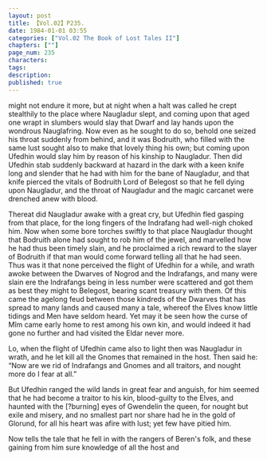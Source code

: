 ```yaml
---
layout: post
title: 【Vol.02】P235.
date: 1984-01-01 03:55
categories: ["Vol.02 The Book of Lost Tales II"]
chapters: [""]
page_num: 235
characters: 
tags: 
description: 
published: true
---
```


<p style="text-indent: 0;">
might not endure it more, but at night when a halt was called he crept stealthily to the place where Naugladur slept, and coming upon that aged one wrapt in slumbers would slay that Dwarf and lay hands upon the wondrous Nauglafring. Now even as he sought to do so, behold one seized his throat suddenly from behind, and it was Bodruith, who filled with the same lust sought also to make that lovely thing his own; but coming upon Ufedhin would slay him by reason of his kinship to Naugladur. Then did Ufedhin stab suddenly backward at hazard in the dark with a keen knife long and slender that he had with him for the bane of Naugladur, and that knife pierced the vitals of Bodruith Lord of Belegost so that he fell dying upon Naugladur, and the throat of Naugladur and the magic carcanet were drenched anew with blood.
</p>

Thereat did Naugladur awake with a great cry, but Ufedhin fled gasping from that place, for the long fingers of the Indrafang had well-nigh choked him. Now when some bore torches swiftly to that place Naugladur thought that Bodruith alone had sought to rob him of the jewel, and marvelled how he had thus been timely slain, and he proclaimed a rich reward to the slayer of Bodruith if that man would come forward telling all that he had seen. Thus was it that none perceived the flight of Ufedhin for a while, and wrath awoke between the Dwarves of Nogrod and the Indrafangs, and many were slain ere the Indrafangs being in less number were scattered and got them as best they might to Belegost, bearing scant treasury with them. Of this came the agelong feud between those kindreds of the Dwarves that has spread to many lands and caused many a tale, whereof the Elves know little tidings and Men have seldom heard. Yet may it be seen how the curse of Mîm came early home to rest among his own kin, and would indeed it had gone no further and had visited the Eldar never more.

Lo, when the flight of Ufedhin came also to light then was Naugladur in wrath, and he let kill all the Gnomes that remained in the host. Then said he: “Now are we rid of Indrafangs and Gnomes and all traitors, and nought more do I fear at all.”

But Ufedhin ranged the wild lands in great fear and anguish, for him seemed that he had become a traitor to his kin, blood-guilty to the Elves, and haunted with the [?burning] eyes of Gwendelin the queen, for nought but exile and misery, and no smallest part nor share had he in the gold of Glorund, for all his heart was afire with lust; yet few have pitied him.

Now tells the tale that he fell in with the rangers of Beren's folk, and these gaining from him sure knowledge of all the host and


